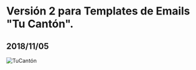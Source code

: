 # Versión 2 para Templates de Emails **"Tu Cantón"**.

## 2018/11/05

![TuCantón](https://s3.amazonaws.com/bucket-storage-tucanton/TUCANT%C3%93N_devs.png)
